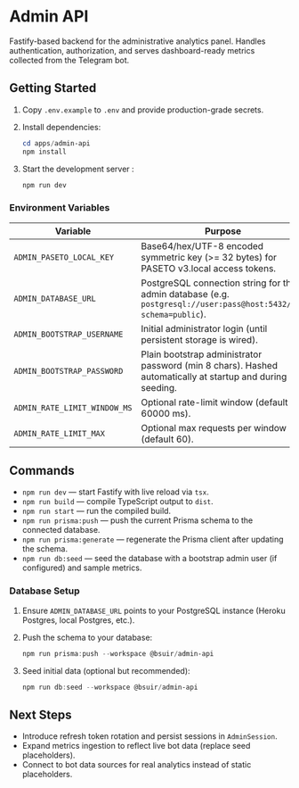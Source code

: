# Admin API

Fastify-based backend for the administrative analytics panel. Handles authentication, authorization, and serves dashboard-ready metrics collected from the Telegram bot.

## Getting Started

1. Copy `.env.example` to `.env` and provide production-grade secrets.
2. Install dependencies:

   ```powershell
   cd apps/admin-api
   npm install
   ```

3. Start the development server :

   ```powershell
   npm run dev
   ```

### Environment Variables

| Variable                     | Purpose                                                                                                         |
| ---------------------------- | --------------------------------------------------------------------------------------------------------------- |
| `ADMIN_PASETO_LOCAL_KEY`     | Base64/hex/UTF-8 encoded symmetric key (>= 32 bytes) for PASETO v3.local access tokens.                         |
| `ADMIN_DATABASE_URL`         | PostgreSQL connection string for the admin database (e.g. `postgresql://user:pass@host:5432/db?schema=public`). |
| `ADMIN_BOOTSTRAP_USERNAME`   | Initial administrator login (until persistent storage is wired).                                                |
| `ADMIN_BOOTSTRAP_PASSWORD`   | Plain bootstrap administrator password (min 8 chars). Hashed automatically at startup and during seeding.       |
| `ADMIN_RATE_LIMIT_WINDOW_MS` | Optional rate-limit window (default 60000 ms).                                                                  |
| `ADMIN_RATE_LIMIT_MAX`       | Optional max requests per window (default 60).                                                                  |

## Commands

- `npm run dev` — start Fastify with live reload via `tsx`.
- `npm run build` — compile TypeScript output to `dist`.
- `npm run start` — run the compiled build.
- `npm run prisma:push` — push the current Prisma schema to the connected database.
- `npm run prisma:generate` — regenerate the Prisma client after updating the schema.
- `npm run db:seed` — seed the database with a bootstrap admin user (if configured) and sample metrics.

### Database Setup

1. Ensure `ADMIN_DATABASE_URL` points to your PostgreSQL instance (Heroku Postgres, local Postgres, etc.).
2. Push the schema to your database:

   ```powershell
   npm run prisma:push --workspace @bsuir/admin-api
   ```

3. Seed initial data (optional but recommended):

   ```powershell
   npm run db:seed --workspace @bsuir/admin-api
   ```

## Next Steps

- Introduce refresh token rotation and persist sessions in `AdminSession`.
- Expand metrics ingestion to reflect live bot data (replace seed placeholders).
- Connect to bot data sources for real analytics instead of static placeholders.

